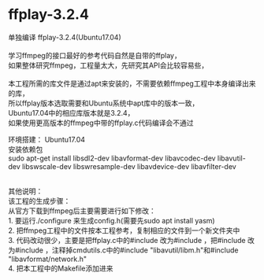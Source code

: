 # ffplay-3.2.4
单独编译 ffplay-3.2.4(Ubuntu17.04)<br>
<br>
学习ffmpeg的接口最好的参考代码自然是自带的ffplay，<br>
如果整体研究ffmpeg，工程量太大，先研究其API会比较容易些，<br>
<br>
本工程所需的库文件是通过apt来安装的，不需要依赖ffmpeg工程中本身编译出来的库，<br>
所以ffplay版本选取需要和Ubuntu系统中apt库中的版本一致，<br>
Ubuntu17.04中的相应库版本就是3.2.4，<br>
如果使用更高版本的ffmpeg中带的ffplay.c代码编译会不通过<br>

环境搭建：
Ubuntu17.04<br>
安装依赖包<br>
sudo apt-get install libsdl2-dev libavformat-dev libavcodec-dev libavutil-dev libswscale-dev libswresample-dev libavdevice-dev libavfilter-dev<br>

<br>
其他说明：<br>
该工程的生成步骤：<br>
从官方下载到ffmpeg后主要需要进行如下修改：<br>
1. 要运行./configure 来生成config.h(需要先sudo apt install yasm)<br>
2. 把ffmpeg工程中的文件按本工程参考，复制相应的文件到一个新文件夹中<br>
3. 代码改动很少，主要是把ffplay.c中的#include <SDL.h>改为#include <SDL2/SDL.h>，把#include <SDL_thread.h>改为#include <SDL2/SDL_thread.h>，注释掉cmdutils.c中的#include "libavutil/libm.h"和#include "libavformat/network.h"<br>
4. 把本工程中的Makefile添加进来<br>
